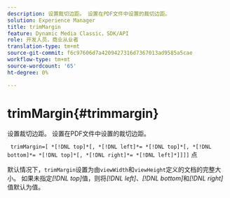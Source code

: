 ```yaml
---
description: 设置裁切边距。 设置在PDF文件中设置的裁切边距。
solution: Experience Manager
title: trimMargin
feature: Dynamic Media Classic，SDK/API
role: 开发人员，商业从业者
translation-type: tm+mt
source-git-commit: f6c97606d7a4209427316d7367013ad9585a5cae
workflow-type: tm+mt
source-wordcount: '65'
ht-degree: 0%

---
```



# trimMargin{#trimmargin}

设置裁切边距。 设置在PDF文件中设置的裁切边距。

` trimMargin=[ *[!DNL top]*[, *[!DNL left]*= *[!DNL top]*[, *[!DNL bottom]*= *[!DNL top]*[, *[!DNL right]*= *[!DNL left]*]]]]` 点

默认情况下，`trimMargin`设置为由`viewWidth`和`viewHeight`定义的文档的完整大小。 如果未指定&#x200B;*[!DNL top]*&#x200B;值，则将&#x200B;*[!DNL left]*、*[!DNL bottom]*&#x200B;和&#x200B;*[!DNL right]*&#x200B;值默认为值。
